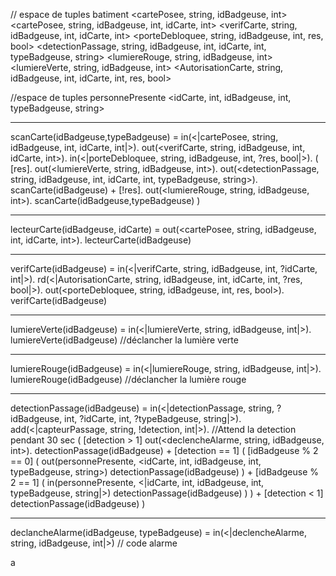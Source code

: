 // espace de tuples batiment 
<cartePosee, string, idBadgeuse, int>
<cartePosee, string, idBadgeuse, int, idCarte, int>
<verifCarte, string, idBadgeuse, int, idCarte, int>
<porteDebloquee, string, idBadgeuse, int, res, bool>
<detectionPassage, string, idBadgeuse, int, idCarte, int, typeBadgeuse, string>
<lumiereRouge, string, idBadgeuse, int>
<lumiereVerte, string, idBadgeuse, int>
<AutorisationCarte, string, idBadgeuse, int, idCarte, int, res, bool>

//espace de tuples personnePresente
<idCarte, int, idBadgeuse, int, typeBadgeuse, string>


**********************************************************************************************************************************************************************

scanCarte(idBadgeuse,typeBadgeuse) = 
    in(<|cartePosee, string, idBadgeuse, int, idCarte, int|>).
    out(<verifCarte, string, idBadgeuse, int, idCarte, int>).
    in(<|porteDebloquee, string, idBadgeuse, int, ?res, bool|>).
    (
        [res].
            out(<lumiereVerte, string, idBadgeuse, int>).
            out(<detectionPassage, string, idBadgeuse, int, idCarte, int, typeBadgeuse, string>).
            scanCarte(idBadgeuse)
        +
        [!res].
            out(<lumiereRouge, string, idBadgeuse, int>).
            scanCarte(idBadgeuse,typeBadgeuse)
    )

***************************************

lecteurCarte(idBadgeuse, idCarte) = 
    out(<cartePosee, string, idBadgeuse, int, idCarte, int>).
    lecteurCarte(idBadgeuse)

***************************************

verifCarte(idBadgeuse) = 
    in(<|verifCarte, string, idBadgeuse, int, ?idCarte, int|>).
    rd(<|AutorisationCarte, string, idBadgeuse, int, idCarte, int, ?res, bool|>).
    out(<porteDebloquee, string, idBadgeuse, int, res, bool>).
    verifCarte(idBadgeuse)

***************************************

lumiereVerte(idBadgeuse) = 
    in(<|lumiereVerte, string, idBadgeuse, int|>).
    lumiereVerte(idBadgeuse)
    //déclancher la lumière verte

****************************************
lumiereRouge(idBadgeuse) = 
    in(<|lumiereRouge, string, idBadgeuse, int|>).
    lumiereRouge(idBadgeuse)
    //déclancher la lumière rouge

****************************************

detectionPassage(idBadgeuse) = 
    in(<|detectionPassage, string, ?idBadgeuse, int, ?idCarte, int, ?typeBadgeuse, string|>).
    add(<|capteurPassage, string, !detection, int|>).
    //Attend la detection pendant 30 sec
    (
        [detection > 1] 
            out(<declencheAlarme, string, idBadgeuse, int>).
            detectionPassage(idBadgeuse)
        +
        [detection == 1]
            (
                [idBadgeuse % 2 == 0]
                (
                    out(personnePresente, <idCarte, int, idBadgeuse, int, typeBadgeuse, string>)
                    detectionPassage(idBadgeuse)
                )
                +
                [idBadgeuse % 2 == 1]
                (
                    in(personnePresente, <|idCarte, int, idBadgeuse, int, typeBadgeuse, string|>)
                    detectionPassage(idBadgeuse)
                )
            )
        + 
        [detection < 1]
            detectionPassage(idBadgeuse)
    )


******************************************
declancheAlarme(idBadgeuse, typeBadgeuse) = 
    in(<|declencheAlarme, string, idBadgeuse, int|>)
    // code alarme







a